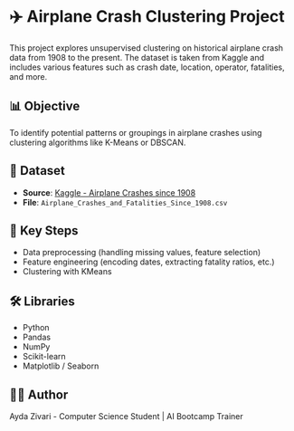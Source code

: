 # ✈️ Airplane Crash Clustering Project

This project explores unsupervised clustering on historical airplane crash data from 1908 to the present. The dataset is taken from Kaggle and includes various features such as crash date, location, operator, fatalities, and more.

## 📊 Objective
To identify potential patterns or groupings in airplane crashes using clustering algorithms like K-Means or DBSCAN.

## 📁 Dataset
- **Source**: [Kaggle - Airplane Crashes since 1908](https://www.kaggle.com/datasets/saurograndi/airplane-crashes-since-1908)
- **File**: `Airplane_Crashes_and_Fatalities_Since_1908.csv`

## 📌 Key Steps
- Data preprocessing (handling missing values, feature selection)
- Feature engineering (encoding dates, extracting fatality ratios, etc.)
- Clustering with KMeans
  

## 🛠 Libraries
- Python
- Pandas
- NumPy
- Scikit-learn
- Matplotlib / Seaborn



## 👩‍💻 Author
Ayda Zivari - Computer Science Student | AI Bootcamp Trainer

